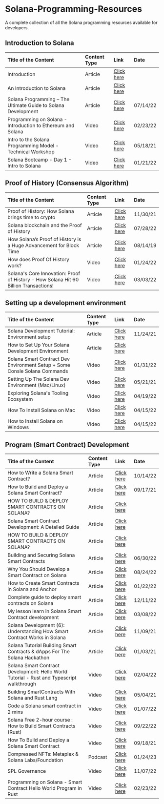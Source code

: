# Solana-Programming-Resources
A complete collection of all the Solana programming resources available for developers.

## Introduction to Solana 
|Title of the Content|Content Type|Link|Date|
|:---                |:---        |:---|:---|
|Introduction|Article|[Click here](https://docs.solana.com/introduction)||
|An Introduction to Solana|Article|[Click here](https://grayscale.com/learn/an-introduction-to-solana/)| |
|Solana Programming – The Ultimate Guide to Solana Development|Article|[Click here](https://moralis.io/solana-programming-the-ultimate-guide-to-solana-development)|07/14/22|
|Programming on Solana - Introduction to Ethereum and Solana|Video|[Click here](https://youtu.be/IQryb0J2QSU)|02/23/22|
|Intro to the Solana Programming Model - Technical Workshop|Video|[Click here](https://youtu.be/7Iitv5tMOMY)|05/18/21|
|Solana Bootcamp - Day 1 - Intro to Solana|Video|[Click here](https://youtu.be/O0uhZEfVPt8) |01/21/22|

## Proof of History (Consensus Algorithm)
|Title of the Content|Content Type|Link|Date|
|:---                |:---        |:---|:---|
|Proof of History: How Solana brings time to crypto |Article|[Click here](https://solana.com/news/proof-of-history)|11/30/21|
|Solana blockchain and the Proof of History|Article|[Click here](https://www.infoworld.com/article/3666736/solana-blockchain-and-the-proof-of-history.html#:~:text=version%20of%20truth.-,Solana%27s%20Proof%20of%20History,time%20and%20lower%20transaction%20costs)|07/28/22|
|How Solana’s Proof of History is a Huge Advancement for Block Time|Article|[Click here](https://medium.com/solana-labs/how-solanas-proof-of-history-is-a-huge-advancement-for-block-time-178899c89723)|08/14/19|
|How does Proof Of History work? |Video|[Click here](https://youtu.be/-J2TUGWkIOo)|01/24/22|
|Solana's Core Innovation: Proof of History - How Solana Hit 60 Billion Transactions!|Video|[Click here](https://youtu.be/SRJXnBhimMg)|03/03/22|

## Setting up a development environment
|Title of the Content|Content Type|Link|Date|
|:---                |:---        |:---|:---|
|Solana Development Tutorial: Environment setup|Article|[Click here](https://solongwallet.medium.com/solana-development-tutorial-environment-setup-2649cb81305)|11/24/21|
|How to Set Up Your Solana Development Environment|Article|[Click here](https://docs.alchemy.com/docs/how-to-setup-your-solana-development-environment)| |
|Solana Smart Contract Dev Environment Setup + Some Consle Solana Commands|Video|[Click here](https://youtu.be/b0nIEtIrG-k)|01/31/22|
|Setting Up The Solana Dev Environment (Mac/Linux)|Video|[Click here](https://youtu.be/3CEY2oGcxSg)|05/21/21|
|Exploring Solana's Tooling Ecosystem|Video|[Click here](https://youtu.be/5GWq-1doOkA) |04/19/22|
|How To Install Solana on Mac|Video|[Click here](https://youtu.be/Rf_lXvuErPA)|04/15/22|
|How to Install Solana on Windows |Video|[Click here](https://youtu.be/6CV5Rqpit28)|04/15/22|

## Program (Smart Contract) Development
|Title of the Content|Content Type|Link|Date|
|:---                |:---        |:---|:---|
|How to Write a Solana Smart Contract?|Article|[Click here](https://moralis.io/how-to-write-a-solana-smart-contract/#:~:text=Solana%20is%20an%20open-source,than%2C%20for%20example%2C%20Ethereum)|10/14/22|
|How to Build and Deploy a Solana Smart Contract?|Article|[Click here](https://blog.chain.link/how-to-build-and-deploy-a-solana-smart-contract/)|09/17/21|
|HOW TO BUILD & DEPLOY SMART CONTRACTS ON SOLANA?|Article|[Click here](https://www.leewayhertz.com/build-solana-smart-contracts/) |        |
|Solana Smart Contract Development: A Detailed Guide|Article|[Click here](https://www.antiersolutions.com/solana-smart-contract-development-a-detailed-guide/) |     |
|HOW TO BUILD & DEPLOY SMART CONTRACTS ON SOLANA? |Article|[Click here](https://rejolut.com/blog/how-to-build-deploy-smart-contracts-on-solana/)|        |
|Building and Securing Solana Smart Contracts|Article|[Click here](https://hacken.io/discover/building-and-securing-solana-smart-contracts/)|06/30/22|
|Why You Should Develop a Smart Contract on Solana|Article|[Click here](https://blockchain.oodles.io/blog/why-you-should-develop-a-smart-contract-on-solana/)|08/24/22|
|How to Create Smart Contracts in Solana and Anchor|Article|[Click here](https://betterprogramming.pub/how-to-create-smart-contracts-in-solana-and-anchor-e67ff0747c63)|01/22/22|
|Complete guide to deploy smart contracts on Solana|Article|[Click here](https://codedamn.com/news/blockchain/deploy-smart-contracts-on-solana) |12/11/22|
|My lesson learn in Solana Smart Contract development |Article|[Click here](https://medium.com/coinmonks/my-lesson-learn-in-solana-smart-contract-development-27fa361118b1)|03/08/22|
|Solana Development (6): Understanding How Smart Contract Works in Solana|Article|[Click here](https://coinsbench.com/solana-development-6-understanding-how-smart-contract-works-in-solana-d60bc3d9f673)|11/09/21|
|Solana Tutorial Building Smart Contracts & dApps For The Solana Hackathon |Article|[Click here](https://jamesbachini.com/solana-tutorial/#set-up-a-solana-development-environment) |01/03/21|
|Solana Smart Contract Development: Hello World Tutorial - Rust and Typescript walkthrough|Video  |[Click here](https://youtu.be/P22z9n1np9A) |02/04/22|
|Building SmartContracts With Solana and Rust Lang  |Video  |[Click here](https://youtu.be/gA7hFdq2h9Q)|05/04/21|
|Code a Solana smart contract in 2 mins|Video  |[Click here](https://youtu.be/sTbH8vd6LqA)|01/07/22|
|Solana Free 2-hour course : How to Build Smart Contracts (Rust) |Video  |[Click here](https://youtu.be/4HPGMC-tAbM)  |09/22/22|
|How To Build and Deploy a Solana Smart Contract|Video  |[Click here](https://youtu.be/7l1P3xzr7Jo) |09/18/21|
|Compressed NFTs: Metaplex & Solana Labs/Foundation |Podcast|[Click here](https://twitter.com/saydialect/status/1617930240906625024?cxt=HHwWgIDQiey-hfQsAAAA) |01/24/23|
|SPL Governance                                                                           |Video  |[Click here](https://youtu.be/pRuy4aQsSVI) |11/07/22|
|Programming on Solana - Smart Contract Hello World Program in Rust                       |Video  |[Click here](https://youtu.be/EVe--3dtaM4) |02/23/22|









